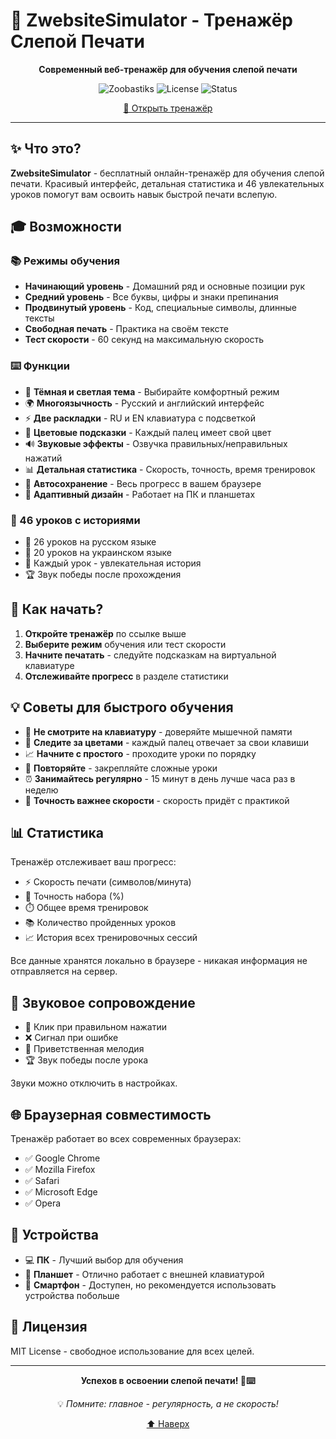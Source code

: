 # 🎯 ZwebsiteSimulator - Тренажёр Слепой Печати

<div align="center">

**Современный веб-тренажёр для обучения слепой печати**

![Zoobastiks](https://img.shields.io/badge/Version-v1.0-00BCD4?style=for-the-badge)
![License](https://img.shields.io/badge/License-MIT-8BC34A?style=for-the-badge)
![Status](https://img.shields.io/badge/Status-Online-success?style=for-the-badge)

[🚀 Открыть тренажёр](https://z-oobastik-s.github.io/ZwebsiteSimulator/)

</div>

---

## ✨ Что это?

**ZwebsiteSimulator** - бесплатный онлайн-тренажёр для обучения слепой печати. Красивый интерфейс, детальная статистика и 46 увлекательных уроков помогут вам освоить навык быстрой печати вслепую.

## 🎓 Возможности

### 📚 Режимы обучения
- **Начинающий уровень** - Домашний ряд и основные позиции рук
- **Средний уровень** - Все буквы, цифры и знаки препинания  
- **Продвинутый уровень** - Код, специальные символы, длинные тексты
- **Свободная печать** - Практика на своём тексте
- **Тест скорости** - 60 секунд на максимальную скорость

### ⌨️ Функции
- 🎨 **Тёмная и светлая тема** - Выбирайте комфортный режим
- 🌍 **Многоязычность** - Русский и английский интерфейс
- ⚡ **Две раскладки** - RU и EN клавиатура с подсветкой
- 🎨 **Цветовые подсказки** - Каждый палец имеет свой цвет
- 🔊 **Звуковые эффекты** - Озвучка правильных/неправильных нажатий
- 📊 **Детальная статистика** - Скорость, точность, время тренировок
- 💾 **Автосохранение** - Весь прогресс в вашем браузере
- 📱 **Адаптивный дизайн** - Работает на ПК и планшетах

### 🎯 46 уроков с историями
- 📝 26 уроков на русском языке
- 📝 20 уроков на украинском языке
- 📖 Каждый урок - увлекательная история
- 🏆 Звук победы после прохождения

## 🚀 Как начать?

1. **Откройте тренажёр** по ссылке выше
2. **Выберите режим** обучения или тест скорости
3. **Начните печатать** - следуйте подсказкам на виртуальной клавиатуре
4. **Отслеживайте прогресс** в разделе статистики

## 💡 Советы для быстрого обучения

- 👀 **Не смотрите на клавиатуру** - доверяйте мышечной памяти
- 🎨 **Следите за цветами** - каждый палец отвечает за свои клавиши
- 📈 **Начните с простого** - проходите уроки по порядку
- 🔁 **Повторяйте** - закрепляйте сложные уроки
- ⏰ **Занимайтесь регулярно** - 15 минут в день лучше часа раз в неделю
- 🎯 **Точность важнее скорости** - скорость придёт с практикой

## 📊 Статистика

Тренажёр отслеживает ваш прогресс:
- ⚡ Скорость печати (символов/минута)
- 🎯 Точность набора (%)
- ⏱️ Общее время тренировок
- 📚 Количество пройденных уроков
- 📈 История всех тренировочных сессий

Все данные хранятся локально в браузере - никакая информация не отправляется на сервер.

## 🎵 Звуковое сопровождение

- 🎹 Клик при правильном нажатии
- ❌ Сигнал при ошибке
- 🎉 Приветственная мелодия
- 🏆 Звук победы после урока

Звуки можно отключить в настройках.

## 🌐 Браузерная совместимость

Тренажёр работает во всех современных браузерах:
- ✅ Google Chrome
- ✅ Mozilla Firefox
- ✅ Safari
- ✅ Microsoft Edge
- ✅ Opera

## 📱 Устройства

- 💻 **ПК** - Лучший выбор для обучения
- 📱 **Планшет** - Отлично работает с внешней клавиатурой
- 📱 **Смартфон** - Доступен, но рекомендуется использовать устройства побольше

## 📝 Лицензия

MIT License - свободное использование для всех целей.

---

<div align="center">

**Успехов в освоении слепой печати! 🚀⌨️**

💡 *Помните: главное - регулярность, а не скорость!*

[⬆ Наверх](#-zwebsitesimulator---тренажёр-слепой-печати)

</div>
